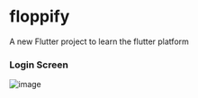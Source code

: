 # floppify

A new Flutter project to learn the flutter platform

### Login Screen


![image](https://user-images.githubusercontent.com/5929305/118471394-56a10c00-b725-11eb-8363-4a566f1ec69b.png)
